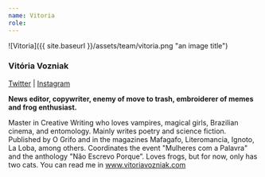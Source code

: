 ```yaml
---
name: Vitoria
role: 
---
```


![Vitoria]({{ site.baseurl }}/assets/team/vitoria.png "an image title")

### Vitória Vozniak

[Twitter](https://twitter.com/VitoriaVozniak) | 
[Instagram](https://www.instagram.com/vegan_poetry/)

**News editor, copywriter, enemy of move to trash, embroiderer of memes and frog enthusiast.**

Master in Creative Writing who loves vampires, magical girls, Brazilian cinema, and entomology. Mainly writes poetry and science fiction. Published by O Grifo and in the magazines Mafagafo, Literomancia, Ignoto, La Loba, among others. Coordinates the event "Mulheres com a Palavra" and the anthology "Não Escrevo Porque”. Loves frogs, but for now, only has two cats. You can read me in www.vitoriavozniak.com